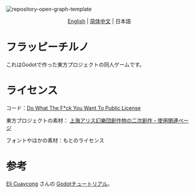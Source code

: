 ![repository-open-graph-template](https://user-images.githubusercontent.com/34388992/127737185-d8a0e478-cf9e-4463-8771-14860f43b49e.png)

<p align="center">
    <a href="https://github.com/net-oil-man/Flappy-Cirno/">English</a> 
    |
    <a href="https://github.com/net-oil-man/Flappy-Cirno/blob/main/README-zh-sc.MD">简体中文</a> |
    <span>日本語</span>
</p>

# フラッピーチルノ
これはGodotで作った東方プロジェクトの同人ゲームです。

# ライセンス
コード：[Do What The F*ck You Want To Public License](https://github.com/net-oil-man/Flappy-Cirno/blob/main/LICENSE)

東方プロジェクトの素材： [上海アリス幻樂団創作物の二次創作・使用関連ページ](https://web.archive.org/web/20080724144606/http://www.geocities.co.jp/Playtown-Yoyo/1736/t-081-2.html)

フォントやほかの素材：もとのライセンス

# 参考

[Eli Cuaycong](https://www.youtube.com/channel/UCoTXIeHJP7_PukZOCK2C2RA) さんの [Godotチュートリアル](https://youtu.be/Kt1njjNGbSg)。
